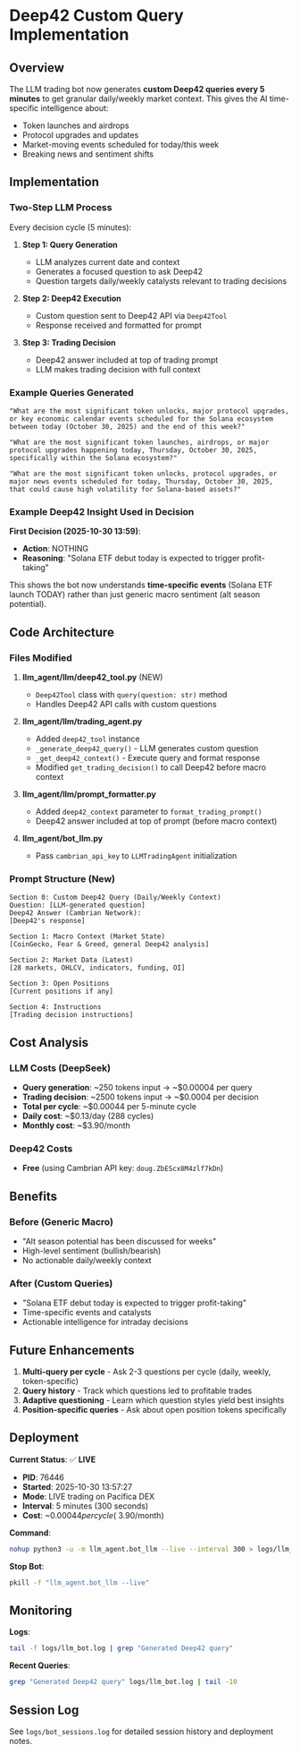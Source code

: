 # Deep42 Custom Query Implementation

## Overview

The LLM trading bot now generates **custom Deep42 queries every 5 minutes** to get granular daily/weekly market context. This gives the AI time-specific intelligence about:
- Token launches and airdrops
- Protocol upgrades and updates
- Market-moving events scheduled for today/this week
- Breaking news and sentiment shifts

## Implementation

### Two-Step LLM Process

Every decision cycle (5 minutes):

1. **Step 1: Query Generation**
   - LLM analyzes current date and context
   - Generates a focused question to ask Deep42
   - Question targets daily/weekly catalysts relevant to trading decisions

2. **Step 2: Deep42 Execution**
   - Custom question sent to Deep42 API via `Deep42Tool`
   - Response received and formatted for prompt

3. **Step 3: Trading Decision**
   - Deep42 answer included at top of trading prompt
   - LLM makes trading decision with full context

### Example Queries Generated

```
"What are the most significant token unlocks, major protocol upgrades, or key economic calendar events scheduled for the Solana ecosystem between today (October 30, 2025) and the end of this week?"

"What are the most significant token launches, airdrops, or major protocol upgrades happening today, Thursday, October 30, 2025, specifically within the Solana ecosystem?"

"What are the most significant token unlocks, protocol upgrades, or major news events scheduled for today, Thursday, October 30, 2025, that could cause high volatility for Solana-based assets?"
```

### Example Deep42 Insight Used in Decision

**First Decision (2025-10-30 13:59)**:
- **Action**: NOTHING
- **Reasoning**: "Solana ETF debut today is expected to trigger profit-taking"

This shows the bot now understands **time-specific events** (Solana ETF launch TODAY) rather than just generic macro sentiment (alt season potential).

## Code Architecture

### Files Modified

1. **llm_agent/llm/deep42_tool.py** (NEW)
   - `Deep42Tool` class with `query(question: str)` method
   - Handles Deep42 API calls with custom questions

2. **llm_agent/llm/trading_agent.py**
   - Added `deep42_tool` instance
   - `_generate_deep42_query()` - LLM generates custom question
   - `_get_deep42_context()` - Execute query and format response
   - Modified `get_trading_decision()` to call Deep42 before macro context

3. **llm_agent/llm/prompt_formatter.py**
   - Added `deep42_context` parameter to `format_trading_prompt()`
   - Deep42 answer included at top of prompt (before macro context)

4. **llm_agent/bot_llm.py**
   - Pass `cambrian_api_key` to `LLMTradingAgent` initialization

### Prompt Structure (New)

```
Section 0: Custom Deep42 Query (Daily/Weekly Context)
Question: [LLM-generated question]
Deep42 Answer (Cambrian Network):
[Deep42's response]

Section 1: Macro Context (Market State)
[CoinGecko, Fear & Greed, general Deep42 analysis]

Section 2: Market Data (Latest)
[28 markets, OHLCV, indicators, funding, OI]

Section 3: Open Positions
[Current positions if any]

Section 4: Instructions
[Trading decision instructions]
```

## Cost Analysis

### LLM Costs (DeepSeek)
- **Query generation**: ~250 tokens input → ~$0.00004 per query
- **Trading decision**: ~2500 tokens input → ~$0.0004 per decision
- **Total per cycle**: ~$0.00044 per 5-minute cycle
- **Daily cost**: ~$0.13/day (288 cycles)
- **Monthly cost**: ~$3.90/month

### Deep42 Costs
- **Free** (using Cambrian API key: `doug.ZbEScx8M4zlf7kDn`)

## Benefits

### Before (Generic Macro)
- "Alt season potential has been discussed for weeks"
- High-level sentiment (bullish/bearish)
- No actionable daily/weekly context

### After (Custom Queries)
- "Solana ETF debut today is expected to trigger profit-taking"
- Time-specific events and catalysts
- Actionable intelligence for intraday decisions

## Future Enhancements

1. **Multi-query per cycle** - Ask 2-3 questions per cycle (daily, weekly, token-specific)
2. **Query history** - Track which questions led to profitable trades
3. **Adaptive questioning** - Learn which question styles yield best insights
4. **Position-specific queries** - Ask about open position tokens specifically

## Deployment

**Current Status**: ✅ **LIVE**
- **PID**: 76446
- **Started**: 2025-10-30 13:57:27
- **Mode**: LIVE trading on Pacifica DEX
- **Interval**: 5 minutes (300 seconds)
- **Cost**: ~$0.00044 per cycle (~$3.90/month)

**Command**:
```bash
nohup python3 -u -m llm_agent.bot_llm --live --interval 300 > logs/llm_bot.log 2>&1 &
```

**Stop Bot**:
```bash
pkill -f "llm_agent.bot_llm --live"
```

## Monitoring

**Logs**:
```bash
tail -f logs/llm_bot.log | grep "Generated Deep42 query"
```

**Recent Queries**:
```bash
grep "Generated Deep42 query" logs/llm_bot.log | tail -10
```

## Session Log

See `logs/bot_sessions.log` for detailed session history and deployment notes.
